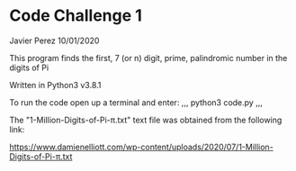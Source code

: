 # Code Challenge 1

Javier Perez 10/01/2020

This program finds the first, 7 (or n) digit, prime, palindromic number in the digits of Pi

Written in Python3 v3.8.1

To run the code open up a terminal and enter:
,,,
python3 code.py
,,,

The "1-Million-Digits-of-Pi-π.txt" text file was obtained from the following link:

https://www.damienelliott.com/wp-content/uploads/2020/07/1-Million-Digits-of-Pi-π.txt